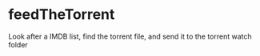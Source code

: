 # feedTheTorrent
Look after a IMDB list, find the torrent file, and send it to the torrent watch folder
